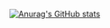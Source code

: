 [![Anurag's GitHub stats](https://github-readme-stats.vercel.app/api?username=DustMerlin&theme=merko)](https://github.com/anuraghazra/github-readme-stats)
